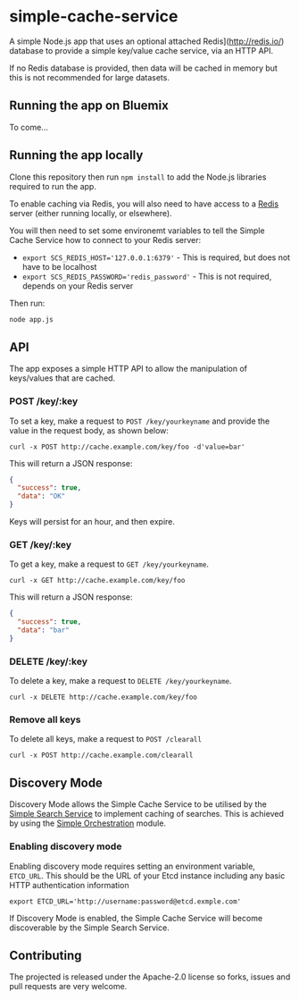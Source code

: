 # simple-cache-service

A simple Node.js app that uses an optional attached Redis](http://redis.io/) database to provide a simple key/value cache service, via an HTTP API.

If no Redis database is provided, then data will be cached in memory but this is not recommended for large datasets.

## Running the app on Bluemix

To come...

## Running the app locally

Clone this repository then run `npm install` to add the Node.js libraries required to run the app.

To enable caching via Redis, you will also need to have access to a [Redis](http://redis.io/) server (either running locally, or elsewhere).

You will then need to set some environemt variables to tell the Simple Cache Service how to connect to your Redis server:

* `export SCS_REDIS_HOST='127.0.0.1:6379'` - This is required, but does not have to be localhost
* `export SCS_REDIS_PASSWORD='redis_password'` - This is not required, depends on your Redis server

Then run:

```sh
node app.js
```

## API

The app exposes a simple HTTP API to allow the manipulation of keys/values that are cached.

### POST /key/:key

To set a key, make a request to `POST /key/yourkeyname` and provide the value in the request body, as shown below:

```shell
curl -x POST http://cache.example.com/key/foo -d'value=bar'
```

This will return a JSON response:

```json
{
  "success": true,
  "data": "OK"
}
```

Keys will persist for an hour, and then expire.

### GET /key/:key

To get a key, make a request to `GET /key/yourkeyname`.

```shell
curl -x GET http://cache.example.com/key/foo
```

This will return a JSON response:

```json
{
  "success": true,
  "data": "bar"
}
```

### DELETE /key/:key

To delete a key, make a request to `DELETE /key/yourkeyname`.

```shell
curl -x DELETE http://cache.example.com/key/foo
```

### Remove all keys

To delete all keys, make a request to `POST /clearall`

```shell
curl -x POST http://cache.example.com/clearall
```

## Discovery Mode

Discovery Mode allows the Simple Cache Service to be utilised by the [Simple Search Service](https://github.com/ibm-cds-labs/simple-search-service) to implement caching of searches. This is achieved by using the [Simple Orchestration](https://github.com/mattcollins84/simple-orchestration-js) module.

### Enabling discovery mode

Enabling discovery mode requires setting an environment variable, `ETCD_URL`. This should be the URL of your Etcd instance including any basic HTTP authentication information

```
export ETCD_URL='http://username:password@etcd.exmple.com'
```

If Discovery Mode is enabled, the Simple Cache Service will become discoverable by the Simple Search Service.

## Contributing

The projected is released under the Apache-2.0 license so forks, issues and pull requests are very welcome.